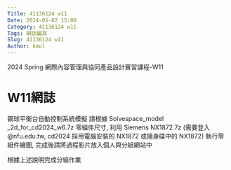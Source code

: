 ```yaml
---
Title: 41136124 w11
Date: 2024-05-02 15:00
Category: 41136124 w11
Tags: 網誌編寫
Slug: 41136124 w11
Author: kmol
---
```


2024 Spring 網際內容管理與協同產品設計實習課程-W11

<!-- PELICAN_END_SUMMARY -->

# W11網誌

鋼球平衡台自動控制系統模擬
請根據 Solvespace_model _2d_for_cd2024_w6.7z 零組件尺寸, 利用 Siemens NX1872.7z (需要登入 @nfu.edu.tw, cd2024 採用電腦安裝的 NX1872 或隨身碟中的 NX1872) 執行零組件繪圖, 完成後請將過程影片放入個人與分組網站中

根據上述說明完成分組作業
